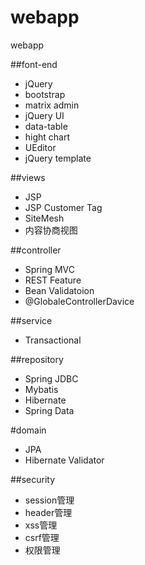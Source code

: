 webapp
======

webapp

##font-end
 
 * jQuery
 * bootstrap
 * matrix admin
 * jQuery UI
 * data-table
 * hight chart
 * UEditor
 * jQuery template

##views
 
 * JSP
 * JSP Customer Tag
 * SiteMesh
 * 内容协商视图

##controller
 
 * Spring MVC
 * REST Feature
 * Bean Validatoion
 * @GlobaleControllerDavice

##service
 
 * Transactional

##repository

 * Spring JDBC
 * Mybatis
 * Hibernate
 * Spring Data

#domain
 
 * JPA
 * Hibernate Validator

##security
 
 * session管理
 * header管理
 * xss管理
 * csrf管理
 * 权限管理
